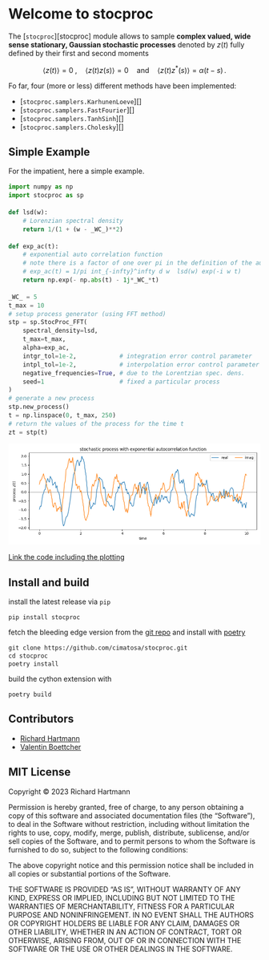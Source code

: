 # Welcome to stocproc

The [`stocproc`][stocproc] module allows to sample **complex valued, wide sense stationary, Gaussian stochastic processes**
denoted by $z(t)$ fully defined by their first and second moments

$$
    \langle z(t) \rangle = 0\;, \quad \langle z(t)z(s) \rangle = 0 \quad 
    \text{and} \quad \langle z(t)z^\ast(s) \rangle = \alpha(t-s) \, .
$$

Fo far, four (more or less) different methods have been implemented:

* [`stocproc.samplers.KarhunenLoeve`][]
* [`stocproc.samplers.FastFourier`][]
* [`stocproc.samplers.TanhSinh`][]
* [`stocproc.samplers.Cholesky`][]

## Simple Example
For the impatient, here a simple example.

```python
import numpy as np
import stocproc as sp

def lsd(w):
    # Lorenzian spectral density
    return 1/(1 + (w - _WC_)**2)

def exp_ac(t):
    # exponential auto correlation function
    # note there is a factor of one over pi in the definition of the auto correlation function
    # exp_ac(t) = 1/pi int_{-infty}^infty d w  lsd(w) exp(-i w t)
    return np.exp(- np.abs(t) - 1j*_WC_*t)

_WC_ = 5
t_max = 10
# setup process generator (using FFT method)
stp = sp.StocProc_FFT(
    spectral_density=lsd,
    t_max=t_max,
    alpha=exp_ac,
    intgr_tol=1e-2,            # integration error control parameter
    intpl_tol=1e-2,            # interpolation error control parameter
    negative_frequencies=True, # due to the Lorentzian spec. dens.
    seed=1                     # fixed a particular process
)  
# generate a new process
stp.new_process()
t = np.linspace(0, t_max, 250)
# return the values of the process for the time t
zt = stp(t)
```
![example_simple_out.png](example_simple_out.png)

[Link the code including the plotting](./pythonsnippets/example_simple.md)


## Install and build

install the latest release via `pip`

    pip install stocproc

fetch the bleeding edge version from the [git repo](https://github.com/cimatosa/stocproc)
and install with [poetry](https://python-poetry.org/docs/#installation)

    git clone https://github.com/cimatosa/stocproc.git
    cd stocproc
    poetry install

build the cython extension with

    poetry build

## Contributors

* [Richard Hartmann](https://github.com/richard-hartmann/)
* [Valentin Boettcher](https://github.com/vale981)

## MIT License

Copyright © 2023 Richard Hartmann

Permission is hereby granted, free of charge, to any person obtaining a copy of 
this software and associated documentation files (the “Software”), 
to deal in the Software without restriction, including without limitation the 
rights to use, copy, modify, merge, publish, distribute, sublicense, and/or 
sell copies of the Software, and to permit persons to whom the Software is 
furnished to do so, subject to the following conditions:

The above copyright notice and this permission notice shall be included in 
all copies or substantial portions of the Software.

THE SOFTWARE IS PROVIDED “AS IS”, WITHOUT WARRANTY OF ANY KIND, 
EXPRESS OR IMPLIED, INCLUDING BUT NOT LIMITED TO THE WARRANTIES OF 
MERCHANTABILITY, FITNESS FOR A PARTICULAR PURPOSE AND NONINFRINGEMENT. 
IN NO EVENT SHALL THE AUTHORS OR COPYRIGHT HOLDERS BE LIABLE FOR ANY CLAIM, 
DAMAGES OR OTHER LIABILITY, WHETHER IN AN ACTION OF CONTRACT, TORT OR OTHERWISE, 
ARISING FROM, OUT OF OR IN CONNECTION WITH THE SOFTWARE OR THE USE OR OTHER DEALINGS IN THE SOFTWARE.
